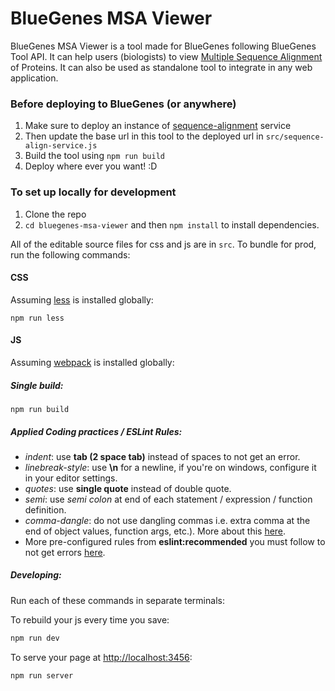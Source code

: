 #  BlueGenes MSA Viewer

BlueGenes MSA Viewer is a tool made for BlueGenes following BlueGenes Tool API. It can help users (biologists) to view [Multiple Sequence Alignment](https://en.wikipedia.org/wiki/Multiple_sequence_alignment) of Proteins. It can also be used as standalone tool to integrate in any web application.

### Before deploying to BlueGenes (or anywhere)

1. Make sure to deploy an instance of [sequence-alignment](https://github.com/intermine/sequence-alignment-service) service
2. Then update the base url in this tool to the deployed url in `src/sequence-align-service.js`
3. Build the tool using `npm run build`
4. Deploy where ever you want! :D

### To set up locally for development

1. Clone the repo
2. `cd bluegenes-msa-viewer` and then `npm install` to install dependencies.

All of the editable source files for css and js are in `src`. To bundle for prod, run the following commands:

#### CSS

Assuming [less](http://lesscss.org/) is installed globally:

```
npm run less
```

#### JS

Assuming [webpack](https://webpack.js.org/) is installed globally:

##### Single build:
```
npm run build
```


##### Applied Coding practices / ESLint Rules:
- _indent_: use __tab (2 space tab)__ instead of spaces to not get an error.
- _linebreak-style_: use __\n__ for a newline, if you're on windows, configure it in your editor settings.
- _quotes_: use __single quote__ instead of double quote.
- _semi_: use _semi colon_ at end of each statement / expression / function definition.
- _comma-dangle_: do not use dangling commas i.e. extra comma at the end of object values, function args, etc.). More about this [here](https://eslint.org/docs/rules/comma-dangle).
- More pre-configured rules from __eslint:recommended__ you must follow to not get errors [here](https://eslint.org/docs/rules/).

##### Developing:
Run each of these commands in separate terminals:

To rebuild your js every time you save:

```bash
npm run dev
```

To serve your page at [http://localhost:3456](http://localhost:3456):
```bash
npm run server
```
